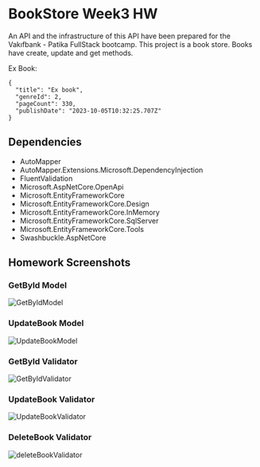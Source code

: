 # BookStore Week3 HW

An API and the infrastructure of this API have been prepared for the Vakıfbank - Patika FullStack bootcamp. This project is a book store. Books have create, update and get methods.

Ex Book:
```
{
  "title": "Ex book",
  "genreId": 2,
  "pageCount": 330,
  "publishDate": "2023-10-05T10:32:25.707Z"
}
```

## Dependencies
- AutoMapper
- AutoMapper.Extensions.Microsoft.DependencyInjection
- FluentValidation
- Microsoft.AspNetCore.OpenApi
- Microsoft.EntityFrameworkCore
- Microsoft.EntityFrameworkCore.Design
- Microsoft.EntityFrameworkCore.InMemory
- Microsoft.EntityFrameworkCore.SqlServer
- Microsoft.EntityFrameworkCore.Tools
- Swashbuckle.AspNetCore
    
## Homework Screenshots
### GetById Model
![GetByIdModel](https://github.com/kutaymalik/BookStore/assets/56682209/1c5846b6-1da8-4d97-8636-b1a9b14a4acc)


### UpdateBook Model
![UpdateBookModel](https://github.com/kutaymalik/BookStore/assets/56682209/bff31fd2-8b5d-4a2d-a0fa-83c192fdd420)


### GetById Validator
![GetByIdValidator](https://github.com/kutaymalik/BookStore/assets/56682209/61c0cce8-96b1-45b2-b785-b6abea8dfa9d)


### UpdateBook Validator
![UpdateBookValidator](https://github.com/kutaymalik/BookStore/assets/56682209/23c2852e-d3b1-4812-9e3c-94723b2f5840)


### DeleteBook Validator
![deleteBookValidator](https://github.com/kutaymalik/BookStore/assets/56682209/e588c7f5-d5ff-441c-9aba-df231f4f2bfa)
